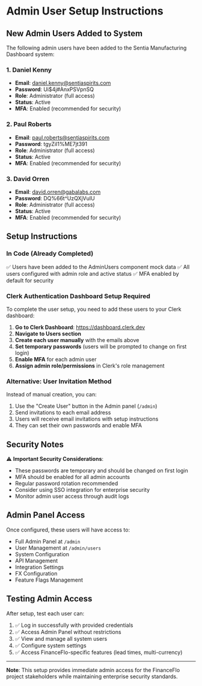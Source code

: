 # Admin User Setup Instructions

## New Admin Users Added to System

The following admin users have been added to the Sentia Manufacturing Dashboard system:

### 1. Daniel Kenny

- **Email**: daniel.kenny@sentiaspirits.com
- **Password**: Ui$4j#AnxPSVpnSQ
- **Role**: Administrator (full access)
- **Status**: Active
- **MFA**: Enabled (recommended for security)

### 2. Paul Roberts

- **Email**: paul.roberts@sentiaspirits.com
- **Password**: tgyZiI1%ME7jt391
- **Role**: Administrator (full access)
- **Status**: Active
- **MFA**: Enabled (recommended for security)

### 3. David Orren

- **Email**: david.orren@gabalabs.com
- **Password**: DQ%66t^UzQXjVuIU
- **Role**: Administrator (full access)
- **Status**: Active
- **MFA**: Enabled (recommended for security)

## Setup Instructions

### In Code (Already Completed)

✅ Users have been added to the AdminUsers component mock data
✅ All users configured with admin role and active status
✅ MFA enabled by default for security

### Clerk Authentication Dashboard Setup Required

To complete the user setup, you need to add these users to your Clerk dashboard:

1. **Go to Clerk Dashboard**: https://dashboard.clerk.dev
2. **Navigate to Users section**
3. **Create each user manually** with the emails above
4. **Set temporary passwords** (users will be prompted to change on first login)
5. **Enable MFA** for each admin user
6. **Assign admin role/permissions** in Clerk's role management

### Alternative: User Invitation Method

Instead of manual creation, you can:

1. Use the "Create User" button in the Admin panel (`/admin`)
2. Send invitations to each email address
3. Users will receive email invitations with setup instructions
4. They can set their own passwords and enable MFA

## Security Notes

⚠️ **Important Security Considerations**:

- These passwords are temporary and should be changed on first login
- MFA should be enabled for all admin accounts
- Regular password rotation recommended
- Consider using SSO integration for enterprise security
- Monitor admin user access through audit logs

## Admin Panel Access

Once configured, these users will have access to:

- Full Admin Panel at `/admin`
- User Management at `/admin/users`
- System Configuration
- API Management
- Integration Settings
- FX Configuration
- Feature Flags Management

## Testing Admin Access

After setup, test each user can:

1. ✅ Log in successfully with provided credentials
2. ✅ Access Admin Panel without restrictions
3. ✅ View and manage all system users
4. ✅ Configure system settings
5. ✅ Access FinanceFlo-specific features (lead times, multi-currency)

---

**Note**: This setup provides immediate admin access for the FinanceFlo project stakeholders while maintaining enterprise security standards.
